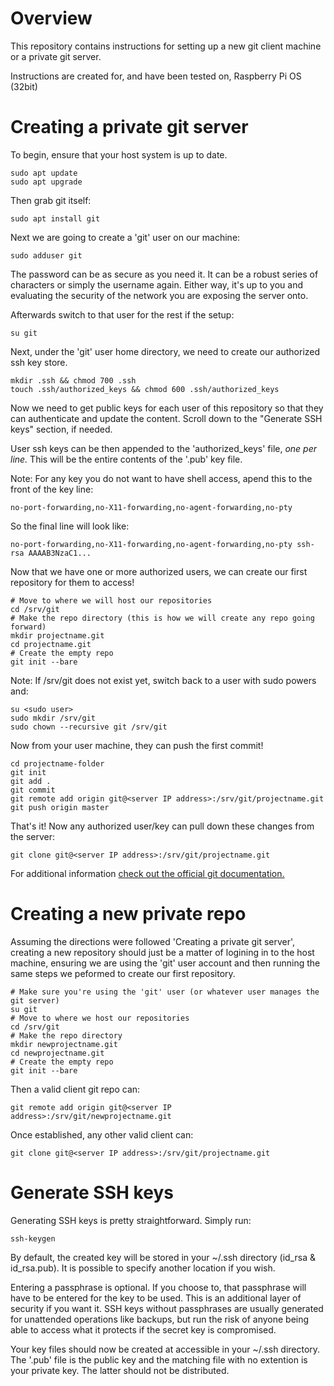 # Overview
This repository contains instructions for setting up a new git client machine or a private git server.

Instructions are created for, and have been tested on, Raspberry Pi OS (32bit)

# Creating a private git server
To begin, ensure that your host system is up to date.
```
sudo apt update
sudo apt upgrade
```

Then grab git itself:
```
sudo apt install git
```

Next we are going to create a 'git' user on our machine:
```
sudo adduser git
```
The password can be as secure as you need it. It can be a robust series of characters or simply the username again. Either way, it's up to you and evaluating the security of the network you are exposing the server onto.

Afterwards switch to that user for the rest if the setup:
```
su git
```

Next, under the 'git' user home directory, we need to create our authorized ssh key store.
```
mkdir .ssh && chmod 700 .ssh
touch .ssh/authorized_keys && chmod 600 .ssh/authorized_keys
```
Now we need to get public keys for each user of this repository so that they can authenticate and update the content. Scroll down to the "Generate SSH keys" section, if needed.

User ssh keys can be then appended to the 'authorized_keys' file, *one per line.* This will be the entire contents of the '.pub' key file.

Note: For any key you do not want to have shell access, apend this to the front of the key line:
```
no-port-forwarding,no-X11-forwarding,no-agent-forwarding,no-pty
```
So the final line will look like:
```
no-port-forwarding,no-X11-forwarding,no-agent-forwarding,no-pty ssh-rsa AAAAB3NzaC1...
```

Now that we have one or more authorized users, we can create our first repository for them to access!
```
# Move to where we will host our repositories
cd /srv/git
# Make the repo directory (this is how we will create any repo going forward)
mkdir projectname.git
cd projectname.git
# Create the empty repo
git init --bare
```
Note: If /srv/git does not exist yet, switch back to a user with sudo powers and:
```
su <sudo user>
sudo mkdir /srv/git
sudo chown --recursive git /srv/git
```

Now from your user machine, they can push the first commit!
```
cd projectname-folder
git init
git add .
git commit
git remote add origin git@<server IP address>:/srv/git/projectname.git
git push origin master
```

That's it! Now any authorized user/key can pull down these changes from the server:
```
git clone git@<server IP address>:/srv/git/projectname.git
```

For additional information [check out the official git documentation.](https://git-scm.com/book/en/v2/Git-on-the-Server-Setting-Up-the-Server)

# Creating a new private repo
Assuming the directions were followed 'Creating a private git server', creating a new repository should just be a matter of logining in to the host machine, ensuring we are using the 'git' user account and then running the same steps we peformed to create our first repository.

```
# Make sure you're using the 'git' user (or whatever user manages the git server)
su git
# Move to where we host our repositories
cd /srv/git
# Make the repo directory
mkdir newprojectname.git
cd newprojectname.git
# Create the empty repo
git init --bare
```

Then a valid client git repo can:
```
git remote add origin git@<server IP address>:/srv/git/newprojectname.git
```

Once established, any other valid client can:
```
git clone git@<server IP address>:/srv/git/projectname.git
```

# Generate SSH keys
Generating SSH keys is pretty straightforward. Simply run:
```
ssh-keygen
```
By default, the created key will be stored in your ~/.ssh directory (id_rsa & id_rsa.pub). It is possible to specify another location if you wish.

Entering a passphrase is optional. If you choose to, that passphrase will have to be entered for the key to be used. This is an additional layer of security if you want it. SSH keys without passphrases are usually generated for unattended operations like backups, but run the risk of anyone being able to access what it protects if the secret key is compromised.

Your key files should now be created at accessible in your ~/.ssh directory. The '.pub' file is the public key and the matching file with no extention is your private key. The latter should not be distributed.